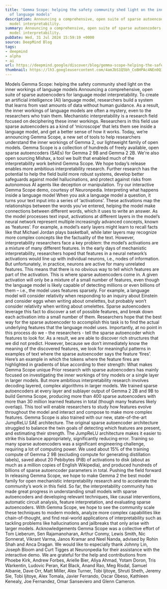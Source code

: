 ```yaml
---
title: 'Gemma Scope: helping the safety community shed light on the inner workings
  of language models'
description: Announcing a comprehensive, open suite of sparse autoencoders for language
  model interpretability.
summary: Announcing a comprehensive, open suite of sparse autoencoders for language
  model interpretability.
pubDate: Wed, 31 Jul 2024 15:59:19 +0000
source: DeepMind Blog
tags:
- deepmind
- alpha
- ai
url: https://deepmind.google/discover/blog/gemma-scope-helping-the-safety-community-shed-light-on-the-inner-workings-of-language-models/
thumbnail: https://lh3.googleusercontent.com/4amJbS1Q5bh_CoBHPAc4NEn0Q13izqrskMETkJl3h2Jdku08GryCCjW6BM59OKj1-Q7-8ZFCWlgu7tIMzjRBIXImy8wlgTOxYgJ88fQvYJTye07C=w528-h297-n-nu-rw
---
```


Models
Gemma Scope: helping the safety community shed light on the inner workings of language models
Announcing a comprehensive, open suite of sparse autoencoders for language model interpretability.
To create an artificial intelligence (AI) language model, researchers build a system that learns from vast amounts of data without human guidance. As a result, the inner workings of language models are often a mystery, even to the researchers who train them. Mechanistic interpretability is a research field focused on deciphering these inner workings. Researchers in this field use sparse autoencoders as a kind of ‘microscope’ that lets them see inside a language model, and get a better sense of how it works.
Today, we’re announcing Gemma Scope, a new set of tools to help researchers understand the inner workings of Gemma 2, our lightweight family of open models. Gemma Scope is a collection of hundreds of freely available, open sparse autoencoders (SAEs) for Gemma 2 9B and Gemma 2 2B. We're also open sourcing Mishax, a tool we built that enabled much of the interpretability work behind Gemma Scope.
We hope today’s release enables more ambitious interpretability research. Further research has the potential to help the field build more robust systems, develop better safeguards against model hallucinations, and protect against risks from autonomous AI agents like deception or manipulation.
Try our interactive Gemma Scope demo, courtesy of Neuronpedia.
Interpreting what happens inside a language model
When you ask a language model a question, it turns your text input into a series of ‘activations’. These activations map the relationships between the words you’ve entered, helping the model make connections between different words, which it uses to write an answer.
As the model processes text input, activations at different layers in the model’s neural network represent multiple increasingly advanced concepts, known as ‘features’.
For example, a model’s early layers might learn to recall facts like that Michael Jordan plays basketball, while later layers may recognize more complex concepts like the factuality of the text.
However, interpretability researchers face a key problem: the model’s activations are a mixture of many different features. In the early days of mechanistic interpretability, researchers hoped that features in a neural network’s activations would line up with individual neurons, i.e., nodes of information. But unfortunately, in practice, neurons are active for many unrelated features. This means that there is no obvious way to tell which features are part of the activation.
This is where sparse autoencoders come in.
A given activation will only be a mixture of a small number of features, even though the language model is likely capable of detecting millions or even billions of them – i.e., the model uses features sparsely. For example, a language model will consider relativity when responding to an inquiry about Einstein and consider eggs when writing about omelettes, but probably won’t consider relativity when writing about omelettes.
Sparse autoencoders leverage this fact to discover a set of possible features, and break down each activation into a small number of them. Researchers hope that the best way for the sparse autoencoder to accomplish this task is to find the actual underlying features that the language model uses.
Importantly, at no point in this process do we - the researchers - tell the sparse autoencoder which features to look for. As a result, we are able to discover rich structures that we did not predict. However, because we don’t immediately know the meaning of the discovered features, we look for meaningful patterns in examples of text where the sparse autoencoder says the feature ‘fires’.
Here’s an example in which the tokens where the feature fires are highlighted in gradients of blue according to their strength:
What makes Gemma Scope unique
Prior research with sparse autoencoders has mainly focused on investigating the inner workings of tiny models or a single layer in larger models. But more ambitious interpretability research involves decoding layered, complex algorithms in larger models.
We trained sparse autoencoders at every layer and sublayer output of Gemma 2 2B and 9B to build Gemma Scope, producing more than 400 sparse autoencoders with more than 30 million learned features in total (though many features likely overlap). This tool will enable researchers to study how features evolve throughout the model and interact and compose to make more complex features.
Gemma Scope is also trained with our new, state-of-the-art JumpReLU SAE architecture. The original sparse autoencoder architecture struggled to balance the twin goals of detecting which features are present, and estimating their strength. The JumpReLU architecture makes it easier to strike this balance appropriately, significantly reducing error.
Training so many sparse autoencoders was a significant engineering challenge, requiring a lot of computing power. We used about 15% of the training compute of Gemma 2 9B (excluding compute for generating distillation labels), saved about 20 Pebibytes (PiB) of activations to disk (about as much as a million copies of English Wikipedia), and produced hundreds of billions of sparse autoencoder parameters in total.
Pushing the field forward
In releasing Gemma Scope, we hope to make Gemma 2 the best model family for open mechanistic interpretability research and to accelerate the community’s work in this field.
So far, the interpretability community has made great progress in understanding small models with sparse autoencoders and developing relevant techniques, like causal interventions, automatic circuit analysis, feature interpretation, and evaluating sparse autoencoders. With Gemma Scope, we hope to see the community scale these techniques to modern models, analyze more complex capabilities like chain-of-thought, and find real-world applications of interpretability such as tackling problems like hallucinations and jailbreaks that only arise with larger models.
Acknowledgements
Gemma Scope was a collective effort of Tom Lieberum, Sen Rajamanoharan, Arthur Conmy, Lewis Smith, Nic Sonnerat, Vikrant Varma, Janos Kramar and Neel Nanda, advised by Rohin Shah and Anca Dragan. We would like to especially thank Johnny Lin, Joseph Bloom and Curt Tigges at Neuronpedia for their assistance with the interactive demo. We are grateful for the help and contributions from Phoebe Kirk, Andrew Forbes, Arielle Bier, Aliya Ahmad, Yotam Doron, Tris Warkentin, Ludovic Peran, Kat Black, Anand Rao, Meg Risdal, Samuel Albanie, Dave Orr, Matt Miller, Alex Turner, Tobi Ijitoye, Shruti Sheth, Jeremy Sie, Tobi Ijitoye, Alex Tomala, Javier Ferrando, Oscar Obeso, Kathleen Kenealy, Joe Fernandez, Omar Sanseviero and Glenn Cameron.